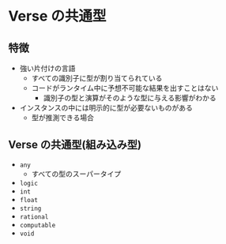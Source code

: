 # Verse の共通型

## 特徴

- 強い片付けの言語
  - すべての識別子に型が割り当てられている
  - コードがランタイム中に予想不可能な結果を出すことはない
    - 識別子の型と演算がそのような型に与える影響がわかる
- インスタンスの中には明示的に型が必要ないものがある
  - 型が推測できる場合

## Verse の共通型(組み込み型)

- `any`
  - すべての型のスーパータイプ
- `logic`
- `int`
- `float`
- `string`
- `rational`
- `computable`
- `void`
